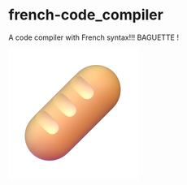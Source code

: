 # french-code_compiler
A code compiler with French syntax!!! BAGUETTE !

![Image de baguette](https://github.com/microsoft/fluentui-emoji/blob/main/assets/Baguette%20bread/3D/baguette_bread_3d.png?raw=true)
